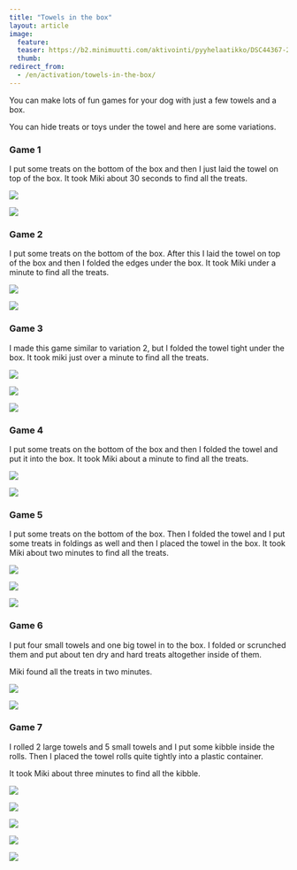 ```yaml
---
title: "Towels in the box"
layout: article
image:
  feature:
  teaser: https://b2.minimuutti.com/aktivointi/pyyhelaatikko/DSC44367-245px.jpg
  thumb:
redirect_from:
  - /en/activation/towels-in-the-box/
---
```


You can make lots of fun games for your dog with just a few towels and a box.

You can hide treats or toys under the towel and here are some variations.

### Game 1

I put some treats on the bottom of the box and then I just laid the towel on top of the box. It took Miki about 30 seconds to find all the treats.

![](https://b2.minimuutti.com/aktivointi/pyyhelaatikko/DSC44347-800px.jpg)

![](https://b2.minimuutti.com/aktivointi/pyyhelaatikko/DSC44334-800px.jpg)

### Game 2

I put some treats on the bottom of the box. After this I laid the towel on top of the box and then I folded the edges under the box. It took Miki under a minute to find all the treats.

![](https://b2.minimuutti.com/aktivointi/pyyhelaatikko/DSC44425-800px.jpg)

![](https://b2.minimuutti.com/aktivointi/pyyhelaatikko/DSC44440-800px.jpg)

### Game 3

I made this game similar to variation 2, but I folded the towel tight under the box. It took miki just over a minute to find all the treats.

![](https://b2.minimuutti.com/aktivointi/pyyhelaatikko/DSC44452-800px.jpg)

![](https://b2.minimuutti.com/aktivointi/pyyhelaatikko/DSC44456-800px.jpg)

![](https://b2.minimuutti.com/aktivointi/pyyhelaatikko/DSC44476-800px.jpg)

### Game 4

I put some treats on the bottom of the box and then I folded the towel and put it into the box. It took Miki about a minute to find all the treats.

![](https://b2.minimuutti.com/aktivointi/pyyhelaatikko/DSC44355-800px.jpg)

![](https://b2.minimuutti.com/aktivointi/pyyhelaatikko/DSC44393-800px.jpg)

### Game 5

I put some treats on the bottom of the box. Then I folded the towel and I put some treats in foldings as well and then I placed the towel in the box. It took Miki about two minutes to find all the treats.

![](https://b2.minimuutti.com/aktivointi/pyyhelaatikko/DSC44485-800px.jpg)

![](https://b2.minimuutti.com/aktivointi/pyyhelaatikko/DSC44523-800px.jpg)

![](https://b2.minimuutti.com/aktivointi/pyyhelaatikko/DSC44548-800px.jpg)

### Game 6

I put four small towels and one big towel in to the box. I folded or scrunched them and put about ten dry and hard treats altogether inside of them.

Miki found all the treats in two minutes.

![](https://b2.minimuutti.com/aktivointi/pyyhelaatikko/DSC32957-800px.jpg)

![](https://b2.minimuutti.com/aktivointi/pyyhelaatikko/DSC32953-800px.jpg)

### Game 7

I rolled 2 large towels and 5 small towels and I put some kibble inside the rolls. Then I placed the towel rolls quite tightly into a plastic container.

It took Miki about three minutes to find all the kibble.

![](https://b2.minimuutti.com/aktivointi/pyyhelaatikko/DS05276-800px.jpg)

![](https://b2.minimuutti.com/aktivointi/pyyhelaatikko/DS05291-800px.jpg)

![](https://b2.minimuutti.com/aktivointi/pyyhelaatikko/DS05300-800px.jpg)

![](https://b2.minimuutti.com/aktivointi/pyyhelaatikko/DS05306-800px.jpg)

![](https://b2.minimuutti.com/aktivointi/pyyhelaatikko/DS05320-800px.jpg)
